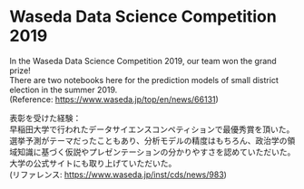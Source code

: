 # Waseda Data Science Competition 2019

In the Waseda Data Science Competition 2019, our team won the grand prize! <br>
There are two notebooks here for the prediction models of small district election in the summer 2019. <br>
(Reference: https://www.waseda.jp/top/en/news/66131)

表彰を受けた経験： <br>
早稲田大学で行われたデータサイエンスコンペティションで最優秀賞を頂いた。選挙予測がテーマだったこともあり、分析モデルの精度はもちろん、政治学の領域知識に基づく仮説やプレゼンテーションの分かりやすさを認めていただいた。大学の公式サイトにも取り上げていただいた。 <br>
(リファレンス: https://www.waseda.jp/inst/cds/news/983)
